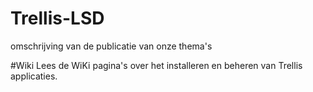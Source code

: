# Trellis-LSD
omschrijving van de publicatie van onze thema's

#Wiki
Lees de WiKi pagina's over het installeren en beheren van Trellis applicaties. 

